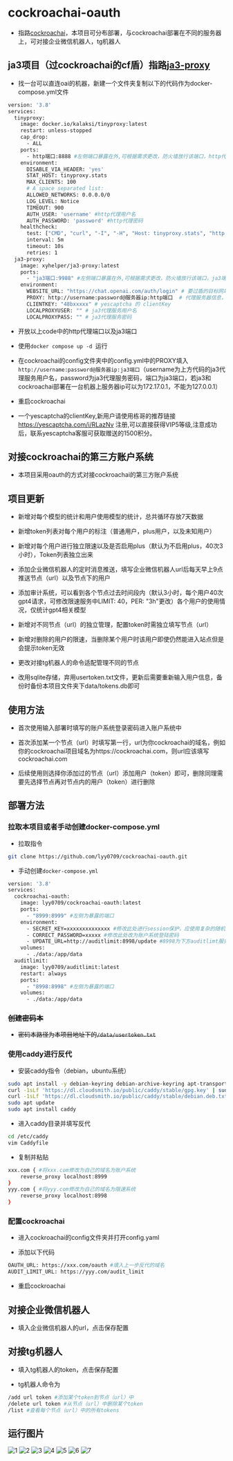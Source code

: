 # cockroachai-oauth

- 指路[cockroachai](https://github.com/cockroachai/cockroachai)，本项目可分布部署，与cockroachai部署在不同的服务器上，可对接企业微信机器人，tg机器人

## ja3项目（过cockroachai的cf盾）指路[ja3-proxy](https://github.com/cockroachai/ja3-proxy)

- 找一台可以直连oai的机器，新建一个文件夹复制以下的代码作为docker-compose.yml文件

```bash
version: '3.8'
services:
  tinyproxy:
    image: docker.io/kalaksi/tinyproxy:latest
    restart: unless-stopped
    cap_drop:
      - ALL
    ports:
      - http端口:8888 #左侧端口暴露在外,可根据需求更改，防火墙放行该端口，http代理端口
    environment:
      DISABLE_VIA_HEADER: 'yes'
      STAT_HOST: tinyproxy.stats
      MAX_CLIENTS: 100
      # A space separated list:
      ALLOWED_NETWORKS: 0.0.0.0/0
      LOG_LEVEL: Notice
      TIMEOUT: 900
      AUTH_USER: 'username' #http代理用户名
      AUTH_PASSWORD: 'password' #http代理密码
    healthcheck:
      test: ["CMD", "curl", "-I", "-H", "Host: tinyproxy.stats", "http://localhost:8888"]
      interval: 5m
      timeout: 10s
      retries: 1
  ja3-proxy:
    image: xyhelper/ja3-proxy:latest
    ports:
      - "ja3端口:9988" #左侧端口暴露在外,可根据需求更改，防火墙放行该端口，ja3端口
    environment:
      WEBSITE_URL: "https://chat.openai.com/auth/login" # 要过盾的目标网站
      PROXY: http://username:password@服务器ip:http端口  # 代理服务器信息，填入上方的http代理用户名和密码，端口为上方tinyproxy的端口，必须暴露
      CLIENTKEY: "48bxxxxx" # yescaptcha 的 clientKey
      LOCALPROXYUSER: "" # ja3代理服务用户名
      LOCALPROXYPASS: "" # ja3代理服务密码
```
- 开放以上code中的http代理端口以及ja3端口

- 使用```docker compose up -d ```运行

- 在cockroachai的config文件夹中的config.yml中的PROXY填入```http://username:password@服务器ip:ja3端口```（username为上方代码的ja3代理服务用户名，password为ja3代理服务密码，端口为ja3端口，若ja3和cockroachai部署在一台机器上服务器ip可以为172.17.0.1，不能为127.0.0.1）

- 重启cockroachai

- 一个yescaptcha的clientKey,新用户请使用栋哥的推荐链接 https://yescaptcha.com/i/RLazNv 注册,可以直接获得VIP5等级,注意成功后，联系yescaptcha客服可获取赠送的1500积分。

## 对接cockroachai的第三方账户系统

- 本项目采用oauth的方式对接cockroachai的第三方账户系统

## 项目更新

- 新增对每个模型的统计和用户使用模型的统计，总共循环存放7天数据

- 新增token列表对每个用户的标注（普通用户，plus用户，以及未知用户）

- 新增对每个用户进行独立限速以及是否启用plus（默认为不启用plus，40次3小时），Token列表独立出来

- 添加企业微信机器人的定时消息推送，填写企业微信机器人url后每天早上9点推送节点（url）以及节点下的用户

- 添加审计系统，可以看到各个节点过去时间段内（默认3小时，每个用户40次gpt4请求，可修改限速服务中LIMIT: 40，PER: "3h"更改）各个用户的使用情况，仅统计gpt4相关模型

- 新增对不同节点（url）的独立管理，配置token时需独立填写节点（url）

- 新增对删除的用户的限速，当删除某个用户时该用户即使仍然能进入站点但是会提示token无效

- 更改对接tg机器人的命令适配管理不同的节点

- 改用sqlite存储，弃用usertoken.txt文件，更新后需要重新输入用户信息，备份时备份本项目文件夹下data/tokens.db即可

## 使用方法

- 首次使用输入部署时填写的账户系统登录密码进入账户系统中

- 首次添加某一个节点（url）时填写第一行，url为你cockroachai的域名，例如你的cockroachai项目域名为https://cockroachai.com，则url应该填写cockroachai.com

- 后续使用则选择你添加过的节点（url）添加用户（token）即可，删除同理需要先选择节点再对节点内的用户（token）进行删除

## 部署方法

### 拉取本项目或者手动创建docker-compose.yml

- 拉取指令

```bash
git clone https://github.com/lyy0709/cockroachai-oauth.git
```

- 手动创建``` docker-compose.yml ```
  
```bash
version: '3.8'
services:
  cockroachai-oauth:
    image: lyy0709/cockroachai-oauth:latest
    ports:
      - "8999:8999" #左侧为暴露的端口
    environment:
      - SECRET_KEY=xxxxxxxxxxxxxx #修改此处进行session保护，应使用复杂的随机值
      - CORRECT_PASSWORD=xxxxx #修改此处改为账户系统登陆密码
	  - UPDATE_URL=http://auditlimit:8998/update #8998为下方auditlimt服务的端口
    volumes:
      - ./data:/app/data
  auditlimit:
    image: lyy0709/auditlimit:latest
    restart: always
    ports:
      - "8998:8998" #左侧为暴露的端口
    volumes:
      - ./data:/app/data
```

### ~~创建密码本~~

- ~~密码本路径为本项目地址下的``` /data/usertoken.txt ```~~
  
### 使用caddy进行反代

- 安装caddy指令（debian，ubuntu系统）

```bash
sudo apt install -y debian-keyring debian-archive-keyring apt-transport-https
curl -1sLf 'https://dl.cloudsmith.io/public/caddy/stable/gpg.key' | sudo gpg --dearmor -o /usr/share/keyrings/caddy-stable-archive-keyring.gpg
curl -1sLf 'https://dl.cloudsmith.io/public/caddy/stable/debian.deb.txt' | sudo tee /etc/apt/sources.list.d/caddy-stable.list
sudo apt update
sudo apt install caddy
```

- 进入caddy目录并填写反代

```bash
cd /etc/caddy
vim Caddyfile
```

- 复制并粘贴

```bash
xxx.com { #将xxx.com修改为自己的域名为账户系统
    reverse_proxy localhost:8999
}
yyy.com { #将yyy.com修改为自己的域名为限速系统
    reverse_proxy localhost:8998
}
```

### 配置cockroachai

- 进入cockroachai的config文件夹并打开config.yaml

- 添加以下代码

```bash
OAUTH_URL: https://xxx.com/oauth #填入上一步反代的域名
AUDIT_LIMIT_URL: https://yyy.com/audit_limit
```

- 重启cockroachai

## 对接企业微信机器人

- 填入企业微信机器人的url，点击保存配置

## 对接tg机器人

- 填入tg机器人的token，点击保存配置

- tg机器人命令为

```bash
/add url token #添加某个token到节点（url）中
/delete url token #从节点（url）中删除某个token
/list #查看每个节点（url）中的所有tokens
```

## 运行图片


![1](https://img.lyy0709.xyz/i/2024/03/19/154619.webp)
![2](https://img.lyy0709.xyz/i/2024/03/19/154706.webp)
![3](https://img.lyy0709.xyz/i/2024/03/19/154754.webp)
![4](https://img.lyy0709.xyz/i/2024/03/19/154817.webp)
![5](https://img.lyy0709.xyz/i/2024/03/19/154847.webp)
![6](https://img.lyy0709.xyz/i/2024/03/10/180936.webp)
![7](https://img.lyy0709.xyz/i/2024/03/10/180936_1.webp)

